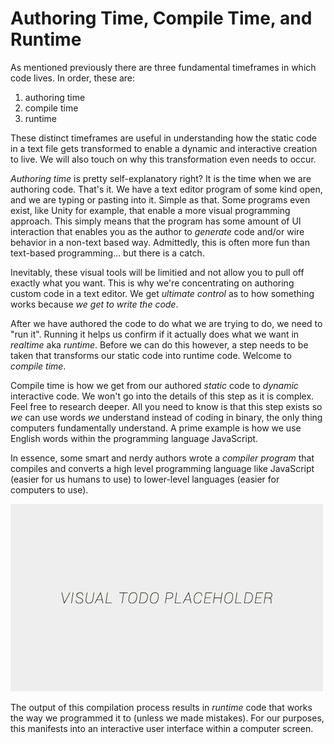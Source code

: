 # Authoring Time, Compile Time, and Runtime

As mentioned previously there are three fundamental timeframes in which code lives. In order, these are:
1. authoring time
2. compile time
3. runtime

These distinct timeframes are useful in understanding how the static code in a text file gets transformed to enable a dynamic and interactive creation to live. We will also touch on why this transformation even needs to occur.

*Authoring time* is pretty self-explanatory right? It is the time when we are authoring code. That's it. We have a text editor program of some kind open, and we are typing or pasting into it. Simple as that. Some programs even exist, like Unity for example, that enable a more visual programming approach. This simply means that the program has some amount of UI interaction that enables you as the author to *generate* code and/or wire behavior in a non-text based way. Admittedly, this is often more fun than text-based programming... but there is a catch.

Inevitably, these visual tools will be limitied and not allow you to pull off exactly what you want. This is why we're concentrating on authoring custom code in a text editor. We get *ultimate control* as to how something works because *we get to write the code*.

After we have authored the code to do what we are trying to do, we need to "run it". Running it helps us confirm if it actually does what we want in *realtime* aka *runtime*. Before we can do this however, a step needs to be taken that transforms our static code into runtime code. Welcome to *compile time*.

Compile time is how we get from our authored *static* code to *dynamic* interactive code. We won't go into the details of this step as it is complex. Feel free to research deeper. All you need to know is that this step exists so *we* can use words *we* understand instead of coding in binary, the only thing computers fundamentally understand. A prime example is how we use English words within the programming language JavaScript.

In essence, some smart and nerdy authors wrote a *compiler program* that compiles and converts a high level programming language like JavaScript (easier for us humans to use) to lower-level languages (easier for computers to use).

![alt text](../assets/visual-todo-placeholder.jpg "Author > Compile > Run")

The output of this compilation process results in *runtime* code that works the way we programmed it to (unless we made mistakes). For our purposes, this manifests into an interactive user interface within a computer screen.
